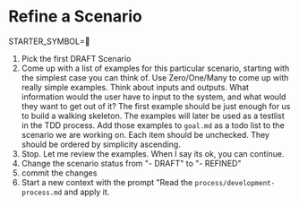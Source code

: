 # Refine a Scenario

STARTER_SYMBOL=📝

1. Pick the first DRAFT Scenario
1. Come up with a list of examples for this particular scenario, starting with the simplest case you can think of. Use Zero/One/Many to come up with really simple examples. Think about inputs and outputs. What information would the user have to input to the system, and what would they want to get out of it? The first example should be just enough for us to build a walking skeleton. The examples will later be used as a testlist in the TDD process. Add those examples to `goal.md` as a todo list to the scenario we are working on. Each item should be unchecked. They should be ordered by simplicity ascending.
1. Stop. Let me review the examples. When I say its ok, you can continue. 
1. Change the scenario status from "- DRAFT" to "- REFINED"
1. commit the changes
1. Start a new context with the prompt "Read the `process/development-process.md` and apply it.